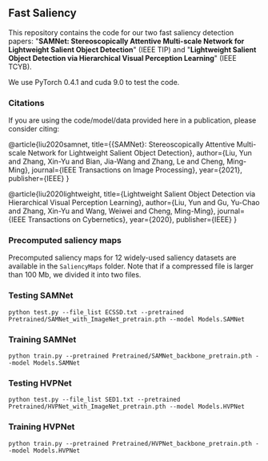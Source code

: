## Fast Saliency

This repository contains the code for our two fast saliency detection papers: "**SAMNet: Stereoscopically Attentive Multi-scale Network for Lightweight Salient Object Detection**" (IEEE TIP) and "**Lightweight Salient Object Detection via Hierarchical Visual Perception Learning**" (IEEE TCYB).

We use PyTorch 0.4.1 and cuda 9.0 to test the code.

### Citations

If you are using the code/model/data provided here in a publication, please consider citing:

  @article{liu2020samnet,
    title={{SAMNet}: Stereoscopically Attentive Multi-scale Network for Lightweight Salient Object Detection},
    author={Liu, Yun and Zhang, Xin-Yu and Bian, Jia-Wang and Zhang, Le and Cheng, Ming-Ming},
    journal={IEEE Transactions on Image Processing},
    year={2021},
    publisher={IEEE}
  }

  @article{liu2020lightweight,
    title={Lightweight Salient Object Detection via Hierarchical Visual Perception Learning},
    author={Liu, Yun and Gu, Yu-Chao and Zhang, Xin-Yu and Wang, Weiwei and Cheng, Ming-Ming},
    journal={IEEE Transactions on Cybernetics},
    year={2020},
    publisher={IEEE}
  }
  
### Precomputed saliency maps

Precomputed saliency maps for 12 widely-used saliency datasets are available in the `SaliencyMaps` folder. Note that if a compressed file is larger than 100 Mb, we divided it into two files.


### Testing SAMNet

  ```
  python test.py --file_list ECSSD.txt --pretrained Pretrained/SAMNet_with_ImageNet_pretrain.pth --model Models.SAMNet
  ```

### Training SAMNet

  ```
  python train.py --pretrained Pretrained/SAMNet_backbone_pretrain.pth --model Models.SAMNet
  ```
  
### Testing HVPNet

  ```
  python test.py --file_list SED1.txt --pretrained Pretrained/HVPNet_with_ImageNet_pretrain.pth --model Models.HVPNet
  ```
  
### Training HVPNet

  ```
  python train.py --pretrained Pretrained/HVPNet_backbone_pretrain.pth --model Models.HVPNet
  ```
